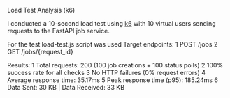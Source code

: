 Load Test Analysis (k6)

I conducted a 10-second load test using [k6](https://k6.io) with 10 virtual users sending requests to the FastAPI job service.

For the test load-test.js script was used
Target endpoints:
1 POST /jobs
2 GET /jobs/{request_id}

Results:
1 Total requests: 200 (100 job creations + 100 status polls)
2 100% success rate for all checks
3 No HTTP failures (0% request errors)
4 Average response time: 35.17ms
5 Peak response time (p95): 185.24ms
6 Data Sent: 30 KB | Data Received: 33 KB
